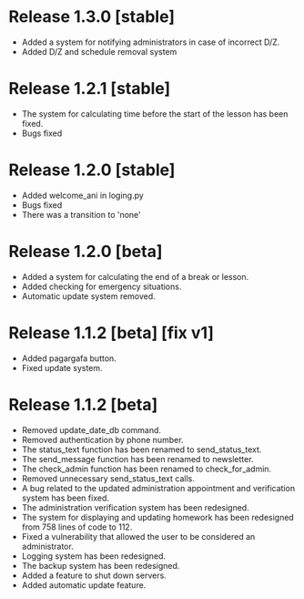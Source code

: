 # Release 1.3.0 [stable]
- Added a system for notifying administrators in case of incorrect D/Z.
- Added D/Z and schedule removal system

# Release 1.2.1 [stable]
- The system for calculating time before the start of the lesson has been fixed.
- Bugs fixed

# Release 1.2.0 [stable]
- Added welcome_ani in loging.py
- Bugs fixed
- There was a transition to 'none'

# Release 1.2.0 [beta]
- Added a system for calculating the end of a break or lesson.
- Added checking for emergency situations.
- Automatic update system removed.

# Release 1.1.2 [beta] \[fix v1\]
- Added pagargafa button.
- Fixed update system.

# Release 1.1.2 [beta]
- Removed update_date_db command.
- Removed authentication by phone number.
- The status_text function has been renamed to send_status_text.
- The send_message function has been renamed to newsletter.
- The check_admin function has been renamed to check_for_admin.
- Removed unnecessary send_status_text calls.
- A bug related to the updated administration appointment and verification system has been fixed.
- The administration verification system has been redesigned.
- The system for displaying and updating homework has been redesigned from 758 lines of code to 112.
- Fixed a vulnerability that allowed the user to be considered an administrator.
- Logging system has been redesigned.
- The backup system has been redesigned.
- Added a feature to shut down servers.
- Added automatic update feature.
